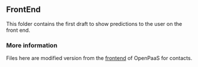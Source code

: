 ## FrontEnd

This folder contains the first draft to show predictions to the user on the front end.

### More information

Files here are modified version from the [frontend](https://github.com/OpenPaaS-Suite/esn-frontend-contacts) of OpenPaaS for contacts.
